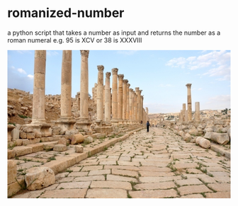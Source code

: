 # romanized-number
a python script that takes a number as input 
and returns the number as a roman numeral
e.g. 95 is XCV or 38 is XXXVIII

![Hellenistic Rome](https://github.com/mrjd26/romanized-number/blob/master/gerasa_cardo4.jpg?raw=true)
